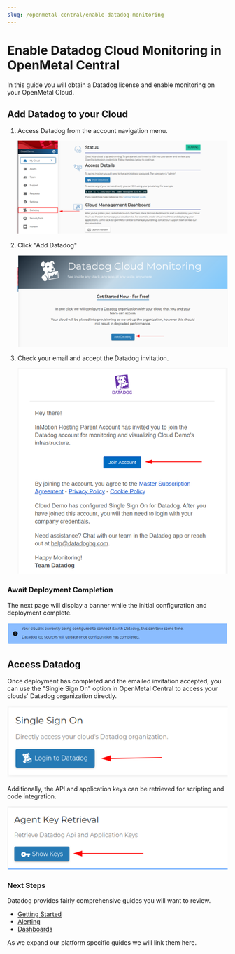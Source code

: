 ```yaml
---
slug: /openmetal-central/enable-datadog-monitoring
---
```


# Enable Datadog Cloud Monitoring in OpenMetal Central

In this guide you will obtain a Datadog license and enable monitoring on your
OpenMetal Cloud.

## Add Datadog to your Cloud

1. Access Datadog from the account navigation menu.

    ![Access Datadog](images/from-manage.png)

1. Click "Add Datadog"

    ![Add Datadog](images/add-datadog.png)

1. Check your email and accept the Datadog invitation.

    ![Join Account](images/join-account.png)

### Await Deployment Completion

The next page will display a banner while the initial configuration and
deployment complete.

![Info banner](images/in-progress-banner.png)

## Access Datadog

Once deployment has completed and the emailed invitation accepted, you can use
the "Single Sign On" option in OpenMetal Central to access your clouds' Datadog
organization directly.

![Single Sign On](images/single-sign-on.png)

Additionally, the API and application keys can be retrieved for scripting and
code integration.

![Agent Key Retrieval](images/agent-key-retrieval.png)

### Next Steps

Datadog provides fairly comprehensive guides you will want to review.

- [Getting Started](https://docs.datadoghq.com/getting_started/application/)
- [Alerting](https://docs.datadoghq.com/getting_started/monitors/)
- [Dashboards](https://docs.datadoghq.com/getting_started/dashboards/)
 
 As we expand our platform specific guides we will link them here.
 